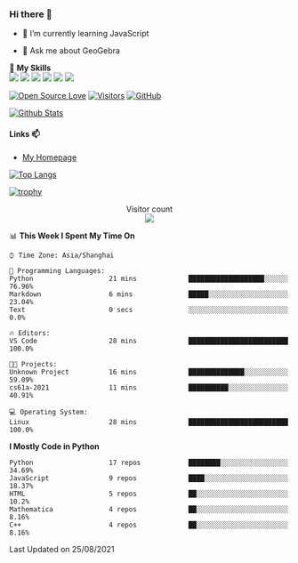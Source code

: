 ### Hi there 👋

<!--
**wuyudi/wuyudi** is a ✨ _special_ ✨ repository because its `README.md` (this file) appears on your GitHub profile.

Here are some ideas to get you started:

- 🔭 I’m currently working on ...
- 👯 I’m looking to collaborate on ...
- 🤔 I’m looking for help with ...

- 📫 How to reach me: ...
- 😄 Pronouns: ...
- ⚡ Fun fact: ...
-->

- 🌱 I’m currently learning JavaScript

- 💬 Ask me about GeoGebra

🌟 **My Skills**  
![](https://img.shields.io/badge/-Svelte-3e74a2?style=flat-square&logo=Svelte&logoColor=fff)
![](https://img.shields.io/badge/-TypeScript-3e74a2?style=flat-square&logo=TypeScript&logoColor=fff)
![](https://img.shields.io/badge/-JavaScript-3e74a2?style=flat-square&logo=JavaScript&logoColor=fff)
![](https://img.shields.io/badge/-Python-3e74a2?style=flat-square&logo=Python&logoColor=fff)
![](https://img.shields.io/badge/-Mathematica-3e74a2?style=flat-square&logo=Wolfram&logoColor=fff)
![](https://img.shields.io/badge/-C%2B%2B-3e74a2?style=flat-square&logo=C%2B%2B&logoColor=fff)

[![Open Source Love](https://badges.frapsoft.com/os/v1/open-source.svg?v=103)](https://github.com/wuyudi/)
[![Visitors](https://visitor-badge.glitch.me/badge?page_id=wuyudi.wuyudi)](https://github.com/wuyudi/)
[![GitHub](https://img.shields.io/github/followers/wuyudi.svg?lable=GitHub&style=social)](https://github.com/wuyudi/)

[![Github Stats](https://github-readme-stats.vercel.app/api?username=wuyudi&show_icons=true)](https://github.com/wuyudi/)

#### Links 📫

* [My Homepage](https://wuyudi.github.io/blog/)

[![Top Langs](https://github-readme-stats.vercel.app/api/top-langs/?username=wuyudi&hide=HTML,jupyter%20notebook&layout=compact)](https://github.com/wuyudi/github-readme-stats)

[![trophy](https://github-profile-trophy.vercel.app/?username=wuyudi&theme=onedark)](https://github.com/ryo-ma/github-profile-trophy)

<p align="center"> 
  Visitor count<br>
  <img src="https://profile-counter.glitch.me/wuyudi/count.svg" />
</p>

<!--START_SECTION:waka-->
📊 **This Week I Spent My Time On** 

```text
⌚︎ Time Zone: Asia/Shanghai

💬 Programming Languages: 
Python                   21 mins             ███████████████████░░░░░░   76.96% 
Markdown                 6 mins              █████░░░░░░░░░░░░░░░░░░░░   23.04% 
Text                     0 secs              ░░░░░░░░░░░░░░░░░░░░░░░░░   0.0%

🔥 Editors: 
VS Code                  28 mins             █████████████████████████   100.0%

🐱‍💻 Projects: 
Unknown Project          16 mins             ██████████████░░░░░░░░░░░   59.09% 
cs61a-2021               11 mins             ██████████░░░░░░░░░░░░░░░   40.91%

💻 Operating System: 
Linux                    28 mins             █████████████████████████   100.0%

```

**I Mostly Code in Python** 

```text
Python                   17 repos            ████████░░░░░░░░░░░░░░░░░   34.69% 
JavaScript               9 repos             ████░░░░░░░░░░░░░░░░░░░░░   18.37% 
HTML                     5 repos             ██░░░░░░░░░░░░░░░░░░░░░░░   10.2% 
Mathematica              4 repos             ██░░░░░░░░░░░░░░░░░░░░░░░   8.16% 
C++                      4 repos             ██░░░░░░░░░░░░░░░░░░░░░░░   8.16%

```



 Last Updated on 25/08/2021
<!--END_SECTION:waka-->
